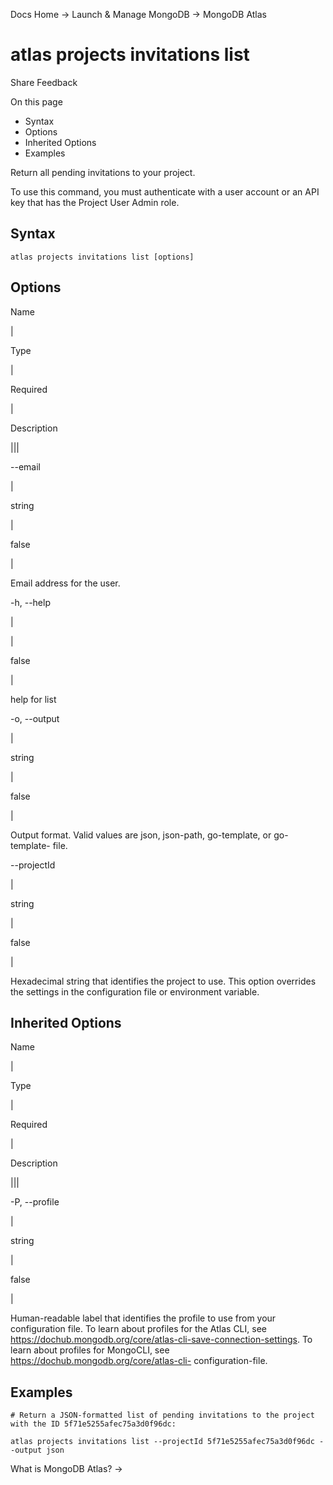 Docs Home → Launch & Manage MongoDB → MongoDB Atlas

# atlas projects invitations list

Share Feedback

On this page

  * Syntax
  * Options
  * Inherited Options
  * Examples

Return all pending invitations to your project.

To use this command, you must authenticate with a user account or an API key
that has the Project User Admin role.

## Syntax

    
    
    atlas projects invitations list [options]  
      
  
## Options

Name

|

Type

|

Required

|

Description  
  
|||  
  
\--email

|

string

|

false

|

Email address for the user.  
  
-h, --help

|

|

false

|

help for list  
  
-o, --output

|

string

|

false

|

Output format. Valid values are json, json-path, go-template, or go-template-
file.  
  
\--projectId

|

string

|

false

|

Hexadecimal string that identifies the project to use. This option overrides
the settings in the configuration file or environment variable.  
  
## Inherited Options

Name

|

Type

|

Required

|

Description  
  
|||  
  
-P, --profile

|

string

|

false

|

Human-readable label that identifies the profile to use from your
configuration file. To learn about profiles for the Atlas CLI, see
https://dochub.mongodb.org/core/atlas-cli-save-connection-settings. To learn
about profiles for MongoCLI, see https://dochub.mongodb.org/core/atlas-cli-
configuration-file.  
  
## Examples

    
    
    # Return a JSON-formatted list of pending invitations to the project with the ID 5f71e5255afec75a3d0f96dc:  
      
    atlas projects invitations list --projectId 5f71e5255afec75a3d0f96dc --output json  
  
What is MongoDB Atlas? →

